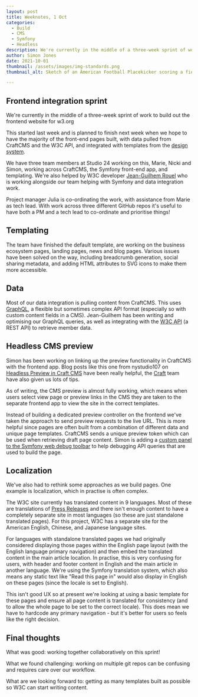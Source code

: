 ```yaml
---
layout: post
title: Weeknotes, 1 Oct
categories:
  - Build
  - CMS
  - Symfony
  - Headless
description: We're currently in the middle of a three-week sprint of work to build out the frontend website for w3.org
author: Simon Jones
date: 2021-10-01
thumbnail: /assets/images/img-standards.png
thumbnail_alt: Sketch of an American Football Placekicker scoring a field goal. The football shows the W3C logo. 'Standards' is written in the end zone.

---
```


## Frontend integration sprint

We're currently in the middle of a three-week sprint of work to build out the frontend website for w3.org

This started last week and is planned to finish next week when we hope to have the majority of the front-end pages built, 
with data pulled from CraftCMS and the W3C API, and integrated with templates from the [design system](https://design-system.w3.org/). 

We have three team members at Studio 24 working on this, Marie, Nicki and Simon, working across CraftCMS, the Symfony front-end app, 
and templating. We're also helped by W3C developer [Jean-Guilhem Rouel](https://www.w3.org/People/Jean-Gui/) who is 
working alongside our team helping with Symfony and data integration work. 

Project manager Julia is co-ordinating the work, with assistance from Marie as tech lead. With work across three different 
GitHub repos it's useful to have both a PM and a tech lead to co-ordinate and prioritise things!

## Templating

The team have finished the default template, are working on the business ecosystem pages, landing pages, news and blog pages.
Various issues have been solved on the way, including breadcrumb generation, social sharing metadata, and adding 
HTML attributes to SVG icons to make them more accessible.

## Data

Most of our data integration is pulling content from CraftCMS. This uses [GraphQL](https://graphql.org/), a flexible but sometimes complex API 
format (especially so with custom content fields in a CMS). Jean-Guilhem has been writing and optimising our GraphQL 
queries, as well as integrating with the [W3C API](https://www.w3.org/api/) 
(a REST API) to retrieve member data.

## Headless CMS preview

Simon has been working on linking up the preview functionality in CraftCMS with the frontend app. Blog posts like this 
one from nystudio107 on [Headless Preview in Craft CMS](https://nystudio107.com/blog/headless-preview-in-craft-cms) have
been really helpful, the [Craft](https://craftcms.com/) team have also given us lots of tips.

As of writing, the CMS preview is almost fully working, which means when users select view page or preview links in the 
CMS they are taken to the separate frontend app to view the site in the correct templates.

Instead of building a dedicated preview controller on the frontend
we've taken the approach to send preview requests to the live URL. This is more helpful since pages are often built from 
a combination of different data and unique page templates. CraftCMS sends a unique preview token which 
can be used when retrieving draft page content. Simon is adding a [custom panel to the Symfony web debug toolbar](https://symfony.com/doc/current/profiler/data_collector.html)
to help debugging API queries that are used to build the page.

## Localization 

We've also had to rethink some approaches as we build pages. One example is localization, which in practise is often complex. 

The W3C site currently has translated content in 9 languages. Most of these are translations of [Press Releases](https://www.w3.org/Press/) and there 
isn't enough content to have a completely separate site in most languages (so these are just standalone translated pages). 
For this project, W3C has a separate site for the American English, Chinese, and Japanese language sites. 

For languages with standalone translated pages we had originally considered displaying those pages
within the English page layout (with the English language primary navigation) and then embed the translated content in the main article location. 
In practise, this is very confusing for users, with header and footer content in English and the main article in another language. 
We're using the Symfony translation system, which also means any static text like "Read this page in" would also 
display in English on these pages (since the locale is set to English).

This isn't good UX so at present we're looking at using a basic template for these pages and ensure all page content is 
translated for consistency (and to allow the whole page to be set to the correct locale). This does mean we have to hardcode 
any primary navigation - but it's better for users so feels like the right decision.


## Final thoughts

What was good: working together collaboratively on this sprint!

What we found challenging: working on multiple git repos can be confusing and requires care over our workflow. 

What are we looking forward to: getting as many templates built as possible so W3C can start writing content.